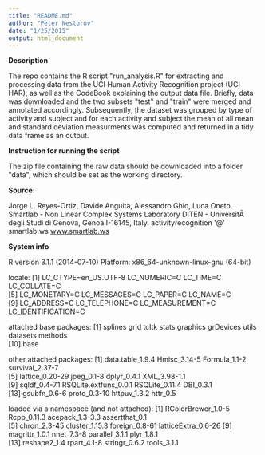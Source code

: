 ```yaml
---
title: "README.md"
author: "Peter Nestorov"
date: "1/25/2015"
output: html_document
---
```


**Description**

The repo contains the R script "run_analysis.R" for extracting and processing 
data from the UCI Human Activity Recognition project (UCI HAR), as well as the 
CodeBook explaining the output data file. Briefly, data was downloaded and
the two subsets "test" and "train" were merged and annotated accordingly. 
Subsequently, the dataset was grouped by type of activity and subject and for
each activity and subject the mean of all mean and standard deviation measurments
was computed and returned in a tidy data frame as an output.

**Instruction for running the script**

The zip file containing the raw data should be downloaded into a folder "data",
which should be set as the working directory.

**Source:**

Jorge L. Reyes-Ortiz, Davide Anguita, Alessandro Ghio, Luca Oneto.
Smartlab - Non Linear Complex Systems Laboratory
DITEN - UniversitÃ  degli Studi di Genova, Genoa I-16145, Italy.
activityrecognition '@' smartlab.ws
www.smartlab.ws


**System info**

R version 3.1.1 (2014-07-10)
Platform: x86_64-unknown-linux-gnu (64-bit)

locale:
 [1] LC_CTYPE=en_US.UTF-8 LC_NUMERIC=C         LC_TIME=C            LC_COLLATE=C        
 [5] LC_MONETARY=C        LC_MESSAGES=C        LC_PAPER=C           LC_NAME=C           
 [9] LC_ADDRESS=C         LC_TELEPHONE=C       LC_MEASUREMENT=C     LC_IDENTIFICATION=C 

attached base packages:
 [1] splines   grid      tcltk     stats     graphics  grDevices utils     datasets  methods  
[10] base     

other attached packages:
 [1] data.table_1.9.4      Hmisc_3.14-5          Formula_1.1-2         survival_2.37-7      
 [5] lattice_0.20-29       jpeg_0.1-8            dplyr_0.4.1           XML_3.98-1.1         
 [9] sqldf_0.4-7.1         RSQLite.extfuns_0.0.1 RSQLite_0.11.4        DBI_0.3.1            
[13] gsubfn_0.6-6          proto_0.3-10          httpuv_1.3.2          httr_0.5             

loaded via a namespace (and not attached):
 [1] RColorBrewer_1.0-5  Rcpp_0.11.3         acepack_1.3-3.3     assertthat_0.1     
 [5] chron_2.3-45        cluster_1.15.3      foreign_0.8-61      latticeExtra_0.6-26
 [9] magrittr_1.0.1      nnet_7.3-8          parallel_3.1.1      plyr_1.8.1         
[13] reshape2_1.4        rpart_4.1-8         stringr_0.6.2       tools_3.1.1        
 